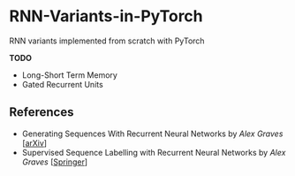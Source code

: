 # RNN-Variants-in-PyTorch
RNN variants implemented from scratch with PyTorch

**TODO**
- Long-Short Term Memory
- Gated Recurrent Units

## References
- Generating Sequences With Recurrent Neural Networks by *Alex Graves* [[arXiv](https://arxiv.org/abs/1308.0850)]
- Supervised Sequence Labelling with Recurrent Neural Networks by *Alex Graves* [[Springer](https://www.springer.com/in/book/9783642247965)]
